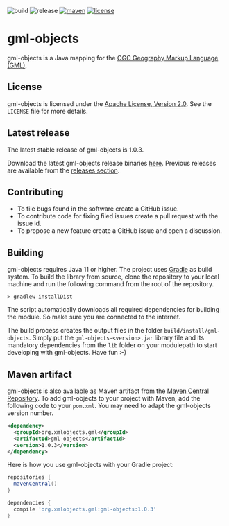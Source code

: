 ![build](https://img.shields.io/github/actions/workflow/status/xmlobjects/gml-objects/gml-objects-build.yml?logo=Gradle)
![release](https://img.shields.io/github/v/release/xmlobjects/gml-objects?display_name=tag)
[![maven](https://maven-badges.herokuapp.com/maven-central/org.xmlobjects.gml/gml-objects/badge.svg)](https://maven-badges.herokuapp.com/maven-central/org.xmlobjects.gml/gml-objects)
[![license](https://img.shields.io/badge/license-Apache_2.0-blue.svg)](https://opensource.org/licenses/Apache-2.0)

# gml-objects
gml-objects is a Java mapping for the [OGC Geography Markup Language (GML)](https://www.ogc.org/standards/gml).

## License
gml-objects is licensed under the [Apache License, Version 2.0](http://www.apache.org/licenses/LICENSE-2.0).
See the `LICENSE` file for more details.

## Latest release
The latest stable release of gml-objects is 1.0.3.

Download the latest gml-objects release binaries [here](https://github.com/xmlobjects/gml-objects/releases/latest).
Previous releases are available from the [releases section](https://github.com/xmlobjects/gml-objects/releases).

## Contributing
* To file bugs found in the software create a GitHub issue.
* To contribute code for fixing filed issues create a pull request with the issue id.
* To propose a new feature create a GitHub issue and open a discussion.

## Building
gml-objects requires Java 11 or higher. The project uses [Gradle](https://gradle.org/) as build system. To build the
library from source, clone the repository to your local machine and run the following command from the root of the
repository.

    > gradlew installDist

The script automatically downloads all required dependencies for building the module. So make sure you are connected
to the internet.

The build process creates the output files in the folder `build/install/gml-objects`. Simply put the
`gml-objects-<version>.jar` library file and its mandatory dependencies from the `lib` folder on your modulepath to
start developing with gml-objects. Have fun :-)

## Maven artifact
gml-objects is also available as Maven artifact from the
[Maven Central Repository](https://search.maven.org/artifact/org.xmlobjects.gml/gml-objects). To add gml-objects to your
project with Maven, add the following code to your `pom.xml`. You may need to adapt the gml-objects version number.

```xml
<dependency>
  <groupId>org.xmlobjects.gml</groupId>
  <artifactId>gml-objects</artifactId>
  <version>1.0.3</version>
</dependency>
```

Here is how you use gml-objects with your Gradle project:

```gradle
repositories {
  mavenCentral()
}

dependencies {
  compile 'org.xmlobjects.gml:gml-objects:1.0.3'
}
```
